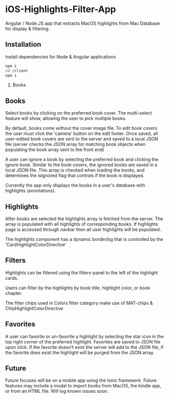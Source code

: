 # iOS-Highlights-Filter-App
Angular / Node.JS app that extracts MacOS highlights from Mac Database for display &amp; filtering.

## Installation

Install dependencies for Node & Angular applications

```bash
npm i
cd /client
npm i 
```
2. Books

## Books
Select books by clicking on the preferred book cover. The multi-select feature will show, allowing the user to pick multiple books.   

By default, books come without the cover image file. To edit book covers the user must click the 'camera' button on the edit footer. Once saved, all user-edited book covers are sent to the server and saved to a local JSON file (server checks the JSON array for matching book objects when populating the book array sent to the front end)

A user can ignore a book by selecting the preferred book and clicking the ignore book. Similar to the book covers, the ignored books are saved in a local JSON file. This array is checked when loading the books, and determines the isIgnored flag that controls if the book is displayed. 

Currently the app only displays the books in a user's database with highlights (annotations). 

## Highlights
After books are selected the highlights array is fetched from the server. The array is populated with all highlights of corresponding books. If highlights page is accessed through navbar then all user highlights will be populated.

The highlights component has a dynamic border/bg that is controlled by the 'CardHighlightColorDirective'  

## Filters
Highlights can be filtered using the filters-panel to the left of the highlight cards.

Users can filter by the highlights by book title, highlight color, or book chapter. 

The filter chips used in Colors filter category make use of MAT-chips & ChipHighlightColorDirective

## Favorites
A user can favorite or un-favorite a highlight by selecting the star icon in the top right corner of the preferred highlight.
Favorites are saved to JSON file upon click. If the favorite doesn’t exist the server will add to the JSON file, if the favorite does exist the highlight will be purged from the JSON array. 
 
## Future
Future focuses will be on a mobile app using the Ionic framework. Future features may include a modal to import books from MacOS, the kindle app, or from an HTML file.
Will log known issues soon. 
